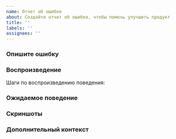 ```yaml
---
name: Отчет об ошибке
about: Создайте отчет об ошибке, чтобы помочь улучшить продукт
title: ''
labels: ''
assignees: ''
---
```


### Опишите ошибку

### Воспроизведение

Шаги по воспроизведению поведения:

### Ожидаемое поведение

### Скриншоты

### Дополнительный контекст
